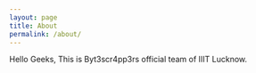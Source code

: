 ```yaml
---
layout: page
title: About
permalink: /about/
---
```


Hello Geeks, This is Byt3scr4pp3rs official team of IIIT Lucknow.

